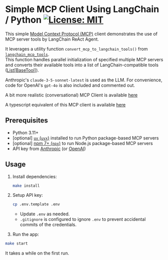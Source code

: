 # Simple MCP Client Using LangChain / Python [![License: MIT](https://img.shields.io/badge/License-MIT-blue.svg)](https://github.com/hideya/langchain-mcp-tools-py-usage/blob/main/LICENSE)

This simple [Model Context Protocol (MCP)](https://modelcontextprotocol.io/)
client demonstrates the use of MCP server tools by LangChain ReAct Agent.

It leverages a utility function `convert_mcp_to_langchain_tools()` from
[`langchain_mcp_tools`](https://pypi.org/project/langchain-mcp-tools/).  
This function handles parallel initialization of specified multiple MCP servers
and converts their available tools into a list of LangChain-compatible tools
([List[BaseTool]](https://python.langchain.com/api_reference/core/tools/langchain_core.tools.base.BaseTool.html#langchain_core.tools.base.BaseTool)).

Anthropic's `claude-3-5-sonnet-latest` is used as the LLM.
For convenience, code for OpenAI's `gpt-4o` is also included and commented out.

A bit more realistic (conversational) MCP Client is available
[here](https://github.com/hideya/mcp-client-langchain-py)

A typescript equivalent of this MCP client is available
[here](https://github.com/hideya/langchain-mcp-tools-ts-usage)

## Prerequisites

- Python 3.11+
- [optional] [`uv` (`uvx`)](https://docs.astral.sh/uv/getting-started/installation/)
  installed to run Python package-based MCP servers
- [optional] [npm 7+ (`npx`)](https://docs.npmjs.com/downloading-and-installing-node-js-and-npm)
  to run Node.js package-based MCP servers
- API key from [Anthropic](https://console.anthropic.com/settings/keys)
  (or [OpenAI](https://platform.openai.com/api-keys))

## Usage

1. Install dependencies:
    ```bash
    make install
    ```

2. Setup API key:
    ```bash
    cp .env.template .env
    ```
    - Update `.env` as needed.
    - `.gitignore` is configured to ignore `.env`
      to prevent accidental commits of the credentials.

3. Run the app:
```bash
make start
```
It takes a while on the first run.
